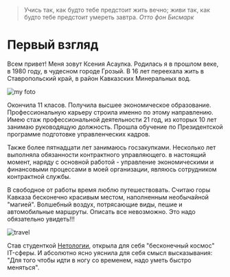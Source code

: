 > Учись так, как будто тебе предстоит жить вечно; живи так, как будто тебе предстоит умереть завтра. *Отто фон Бисмарк*

# Первый взгляд

Всем привет! Меня зовут Ксения Асаулка. Родилась я в прошлом веке, в 1980 году, в чудесном городе Грозый. В 16 лет переехала жить в Ставропольский край, в район Кавказских Минеральных вод.

![my foto](C:\Users\nc\Desktop\IM_20220828_095656.jpg)

Окончила 11 класов. Получила высшее экономическое образование. Профессиональную карьеру строила именно по этому направлению. Имею стаж профессиональной деятельности 21 год, из которых 10 лет занимаю руководящую должность. Прошла обучение по Президентской программе подготовке управленческих кадров.

Также более пятнадцати лет занимаюсь госзакупками. Несколько лет выполняла обязанности контрактного управляющего. в настоящий момент, наряду с основной работой - управление экономическими и финансовыми процессами в моей организации, являюсь сотрудником контрактной службы.

В свободное от работы время люблю путешествовать. Считаю горы Кавказа бесконечно красивым местом, наполненным необычайной "магией". Волшебный воздух, потрясающие виды, пешие и автомобильные маршруты. Описать все невозможно. Это надо обязательно увидеть!!!

![travel](C:\Users\nc\Desktop\IMG_20200722_131910.jpg)

Став студенткой [Нетологии](https://netology.ru/), открыла для себя "бесконечный космос" IT-сферы. И абсолютно ясно уяснила для себя смысл высказывания: "Для того чтобы идти в ногу со временем, надо уметь быстро меняться".
